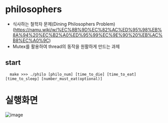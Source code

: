 # philosophers
+ 식사하는 철학자 문제(Dining Philosophers Problem) (https://namu.wiki/w/%EC%8B%9D%EC%82%AC%ED%95%98%EB%8A%94%20%EC%B2%A0%ED%95%99%EC%9E%90%20%EB%AC%B8%EC%A0%9C)
+ Mutex를 활용하여 thread의 동작을 원활하게 만드는 과제

## start
```
  make >>> ./philo [philo_num] [time_to_die] [time_to_eat] [time_to_sleep] [number_must_eat(optional)]
```

# 실행화면
![image](https://user-images.githubusercontent.com/56538203/163362111-724bfca2-ea1a-44ff-8645-f9693febf7d1.png)
